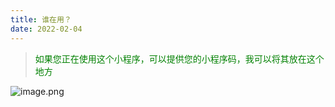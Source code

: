 ```yaml
---
title: 谁在用？
date: 2022-02-04
---
```

> <font color=#008000>如果您正在使用这个小程序，可以提供您的小程序码，我可以将其放在这个地方</font>


![image.png](https://halo-block-1gcmmxstc7b049ae-1307615934.ap-shanghai.app.tcloudbase.com/upload/2022/02/image-3c7efcb43f6947b9ad0417936a4da04f.png)